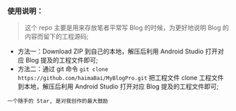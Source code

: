### 使用说明：

> 这个 repo 主要是用来存放笔者平常写 Blog 的时候，为更好地说明 Blog 的内容而留下的工程源码;

- 方法一：Download ZIP 到自己的本地，解压后利用 Android Studio 打开对应 Blog 提及的工程文件即可;
- 方法二：通过 git 命令 ```git clone https://github.com/haimaBai/MyBlogPro.git``` 把工程文件 clone 工程文件到本地，解压后利用 Android Studio 打开对应 Blog 提及的工程文件即可;

```
一个随手的 Star, 是对我创作的最大鼓励 
```